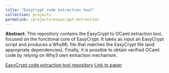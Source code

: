```yaml
---
title: "EasyCrypt code extraction tool"
collection: projects
permalink: /projects/easycrypt-extraction
---
```

**Abstract:** This repository contains the EasyCrypt to OCaml extraction tool, focused on the functional core of EasyCrypt. It takes as input an EasyCrypt script and produces a WhyML file that matches the EasyCrypt file (and appropriate dependencies). Finally, it is possible to obtain verified OCaml code by relying on Why3 own extraction mechanism.

[EasyCrypt code extraction tool repository](https://github.com/SRI-CSL/easycrypt-extraction-tool)
[Link to paper](https://vm2p.github.io/publication/2019-11-13-paper-ccs19)